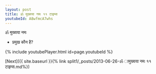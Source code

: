 ```yaml
---
layout: post
title: ॐ मुख्यया नमः ११ टाइम्स
youtubeId: A8wfmcA7whs
---
```

 
 
 ॐ मुख्यया नमः  
 
 -  प्रमुख कौन है? 
 
  
 
  
 
 
 
 
 
 


{% include youtubePlayer.html id=page.youtubeId %}
 
[Next]({{ site.baseurl }}{% link  split1/_posts/2013-06-26-ॐ ामुख्यया नमः ११ टाइम्स.md%})
 
